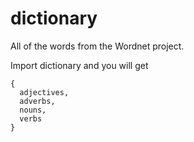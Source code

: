 # dictionary

All of the words from the Wordnet project.

Import dictionary and you will get

```
{
  adjectives,
  adverbs,
  nouns,
  verbs
}
```

